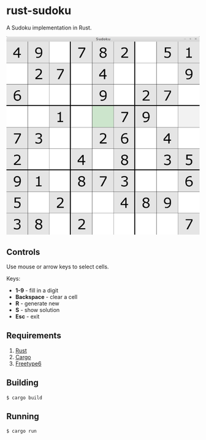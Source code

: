rust-sudoku
===========

A Sudoku implementation in Rust.

![Screenshot](screenshot.png?raw=true "Screenshot")

## Controls

Use mouse or arrow keys to select cells.

Keys:
* **1-9** - fill in a digit
* **Backspace** - clear a cell
* **R** - generate new
* **S** - show solution
* **Esc** - exit

## Requirements

1. [Rust](http://www.rust-lang.org/install.html)
2. [Cargo](http://doc.crates.io/)
3. [Freetype6](https://github.com/PistonDevelopers/Piston-Tutorials/tree/master/getting-started#installing-dependencies)

## Building

```
$ cargo build
```

## Running

```
$ cargo run
```
